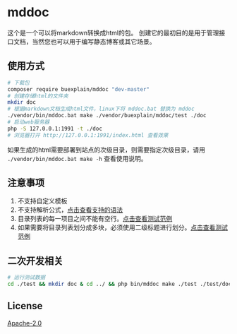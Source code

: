 # mddoc
这个是一个可以将markdown转换成html的包。
创建它的最初目的是用于管理接口文档，当然您也可以用于编写静态博客或其它场景。

## 使用方式

```bash
# 下载包
composer require buexplain/mddoc "dev-master"
# 创建存储html的文件夹
mkdir doc
# 根据markdown文档生成html文件，linux下将 mddoc.bat 替换为 mddoc 
./vendor/bin/mddoc.bat make ./vendor/buexplain/mddoc/test ./doc
# 启动web服务器
php -S 127.0.0.1:1991 -t ./doc
# 浏览器打开 http://127.0.0.1:1991/index.html 查看效果
```
如果生成的html需要部署到站点的次级目录，则需要指定次级目录，请用 `./vendor/bin/mddoc.bat make -h` 查看使用说明。

## 注意事项
1. 不支持自定义模板
2. 不支持解析公式，[点击查看支持的语法](https://github.com/buexplain/mddoc/blob/master/test/test1_one_2.md)
3. 目录列表的每一项目之间不能有空行。[点击查看测试范例](https://github.com/buexplain/mddoc/blob/master/test/README.md)
4. 如果需要将目录列表划分成多块，必须使用二级标题进行划分。[点击查看测试范例](https://github.com/buexplain/mddoc/blob/master/test/README.md)

## 二次开发相关
```bash
# 运行测试数据
cd ./test && mkdir doc & cd ../ && php bin/mddoc make ./test ./test/doc README.md ./test/doc & echo http://127.0.0.1:1991/test/doc/index.html && php -S 127.0.0.1:1991 
```

## License
[Apache-2.0](http://www.apache.org/licenses/LICENSE-2.0.html)
